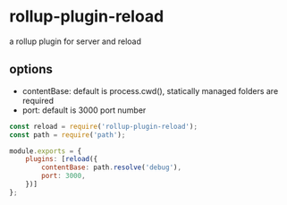 # rollup-plugin-reload

a rollup plugin for server and reload

## options
- contentBase: default is process.cwd(), statically managed folders are required
- port: default is 3000 port number

```javascript
const reload = require('rollup-plugin-reload');
const path = require('path');

module.exports = {
    plugins: [reload({
        contentBase: path.resolve('debug'),
        port: 3000,
    })]
};
```
